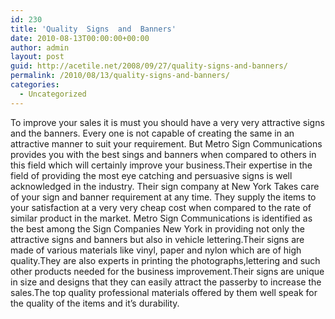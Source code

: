 ```yaml
---
id: 230
title: 'Quality  Signs  and  Banners'
date: 2010-08-13T00:00:00+00:00
author: admin
layout: post
guid: http://acetile.net/2008/09/27/quality-signs-and-banners/
permalink: /2010/08/13/quality-signs-and-banners/
categories:
  - Uncategorized
---
```

To improve your sales it is must you should have a very very attractive signs and the banners. Every one is not capable of creating the same in an attractive manner to suit your requirement. But Metro Sign Communications provides you with the best sings and banners when compared to others in this field which will certainly improve your business.Their expertise in the field of providing the most eye catching and persuasive signs is well acknowledged in the industry. Their sign company at New York Takes care of your sign and banner requirement at any time. They supply the items to your satisfaction at a very very cheap cost when compared to the rate of similar product in the market. Metro Sign Communications is identified as the best among the Sign Companies New York in providing not only the attractive signs and banners but also in vehicle lettering.Their signs are made of various materials like vinyl, paper and nylon which are of high quality.They are also experts in printing the photographs,lettering and such other products needed for the business improvement.Their signs are unique in size and designs that they can easily attract the passerby to increase the sales.The top quality professional materials offered by them well speak for the quality of the items and it&#8217;s durability.